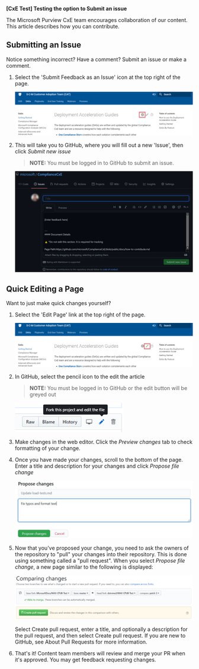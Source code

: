**[CxE Test] Testing the option to Submit an issue**

The Microsoft Purview CxE team encourages collaboration of our content.  This article describes how you can contribute.

## Submitting an Issue

Notice something incorrect? Have a comment? Submit an issue or make a comment.

1. Select the 'Submit Feedback as an Issue'  icon at the top right of the page.

    ![](img/submitissue.png)

1. This will take you to GitHub, where you will fill out a new 'Issue', then click *Submit new issue*

    > **NOTE:** You must be logged in to GitHub to submit an issue.

    ![](img/submitissue-github.png)

## Quick Editing a Page

Want to just make quick changes yourself?

1. Select the 'Edit Page' link at the top right of the page.

    ![](img/editpage.png)

1. In GitHub, select the pencil icon to the edit the article

    > **NOTE:** You must be logged in to GitHub or the edit button will be greyed out

    ![](img/edit-icon.png)

1. Make changes in the web editor. Click the *Preview changes* tab to check formatting of your change.

1. Once you have made your changes, scroll to the bottom of the page. Enter a title and description for your changes and click *Propose file change*

    ![](img/propose-changes.png)

1. Now that you've proposed your change, you need to ask the owners of the repository to "pull" your changes into their repository. This is done using something called a "pull request". When you select *Propose file change*, a new page similar to the following is displayed:

    ![](img/create-pull-request.png)

    Select Create pull request, enter a title, and optionally a description for the pull request, and then select Create pull request. If you are new to GitHub, see About Pull Requests for more information.

1. That's it! Content team members will review and merge your PR when it's approved. You may get feedback requesting changes.
